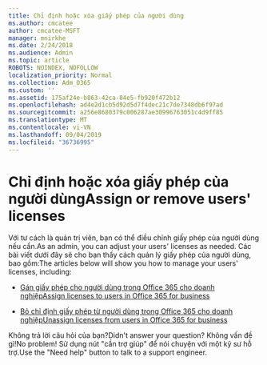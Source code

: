 ```yaml
---
title: Chỉ định hoặc xóa giấy phép của người dùng
ms.author: cmcatee
author: cmcatee-MSFT
manager: mnirkhe
ms.date: 2/24/2018
ms.audience: Admin
ms.topic: article
ROBOTS: NOINDEX, NOFOLLOW
localization_priority: Normal
ms.collection: Adm_O365
ms.custom: ''
ms.assetid: 175af24e-b863-42ca-84e5-fb920f472b12
ms.openlocfilehash: ad4e2d1cb5d92d5d7f4dec21c7de7348db6f97ad
ms.sourcegitcommit: a256e8680379c006287ae30996763051c4d9ff85
ms.translationtype: MT
ms.contentlocale: vi-VN
ms.lasthandoff: 09/04/2019
ms.locfileid: "36736995"
---
```

# <a name="assign-or-remove-users-licenses"></a><span data-ttu-id="62547-102">Chỉ định hoặc xóa giấy phép của người dùng</span><span class="sxs-lookup"><span data-stu-id="62547-102">Assign or remove users' licenses</span></span>

<span data-ttu-id="62547-103">Với tư cách là quản trị viên, bạn có thể điều chỉnh giấy phép của người dùng nếu cần.</span><span class="sxs-lookup"><span data-stu-id="62547-103">As an admin, you can adjust your users' licenses as needed.</span></span> <span data-ttu-id="62547-104">Các bài viết dưới đây sẽ cho bạn thấy cách quản lý giấy phép của người dùng, bao gồm:</span><span class="sxs-lookup"><span data-stu-id="62547-104">The articles below will show you how to manage your users' licenses, including:</span></span>
  
- [<span data-ttu-id="62547-105">Gán giấy phép cho người dùng trong Office 365 cho doanh nghiệp</span><span class="sxs-lookup"><span data-stu-id="62547-105">Assign licenses to users in Office 365 for business</span></span>](https://docs.microsoft.com//office365/admin/subscriptions-and-billing/assign-licenses-to-users)

- [<span data-ttu-id="62547-106">Bỏ chỉ định giấy phép từ người dùng trong Office 365 cho doanh nghiệp</span><span class="sxs-lookup"><span data-stu-id="62547-106">Unassign licenses from users in Office 365 for business</span></span>](https://docs.microsoft.com//office365/admin/subscriptions-and-billing/remove-licenses-from-users)

<span data-ttu-id="62547-107">Không trả lời câu hỏi của bạn?</span><span class="sxs-lookup"><span data-stu-id="62547-107">Didn't answer your question?</span></span> <span data-ttu-id="62547-108">Không vấn đề gì!</span><span class="sxs-lookup"><span data-stu-id="62547-108">No problem!</span></span> <span data-ttu-id="62547-109">Sử dụng nút "cần trợ giúp" để nói chuyện với một kỹ sư hỗ trợ.</span><span class="sxs-lookup"><span data-stu-id="62547-109">Use the "Need help" button to talk to a support engineer.</span></span>